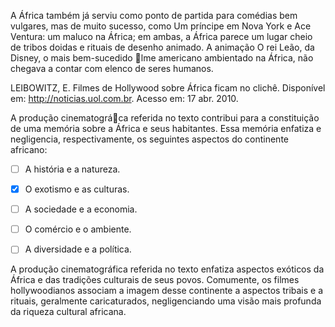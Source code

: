 

A África também já serviu como ponto de partida para comédias bem vulgares, mas de muito sucesso, como Um príncipe em Nova York e Ace Ventura: um maluco na África; em ambas, a África parece um lugar cheio de tribos doidas e rituais de desenho animado. A animação O rei Leão, da Disney, o mais bem-sucedido lme americano ambientado na África, não chegava a contar com elenco de seres humanos.

LEIBOWITZ, E. Filmes de Hollywood sobre África ficam no clichê. Disponível em: http://noticias.uol.com.br. Acesso em: 17 abr. 2010.

A produção cinematográca referida no texto contribui para a constituição de uma memória sobre a África e seus habitantes. Essa memória enfatiza e negligencia, respectivamente, os seguintes aspectos do continente africano:



- [ ] A história e a natureza.
- [x] O exotismo e as culturas.
- [ ] A sociedade e a economia.
- [ ] O comércio e o ambiente.
- [ ] A diversidade e a política.


A produção cinematográfica referida no texto enfatiza aspectos exóticos da África e das tradições culturais de seus povos. Comumente, os filmes hollywoodianos associam a imagem desse continente a aspectos tribais e a rituais, geralmente caricaturados, negligenciando uma visão mais profunda da riqueza cultural africana.
